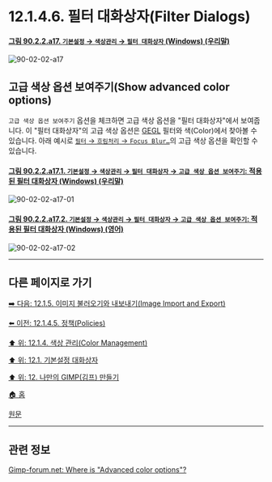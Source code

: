 # 12.1.4.6. 필터 대화상자(Filter Dialogs)

<a id="90-02-02-a17"></a>

#### [그림 90.2.2.a17. `기본설정` → `색상관리` → `필터 대화상자` (Windows) (우리말)](./90-02-02-color-management.md#90-02-02-a17)
![90-02-02-a17](https://github.com/wonder13662/gimp/assets/15767104/57d348ed-82af-45c2-8be4-8d3dc894b1a5)

## 고급 색상 옵션 보여주기(Show advanced color options)
`고급 색상 옵션 보여주기` 옵션을 체크하면 고급 색상 옵션을 "필터 대화상자"에서 보여줍니다. 이 "필터 대화상자"의 고급 색상 옵션은 [GEGL](./19-glossaryx-gegl.md) 필터와 색(Color)에서 찾아볼 수 있습니다. 아래 예시로 [`필터` → `흐림처리` → `Focus Blur…`](./17-03-02-focus-blur.md)의 고급 색상 옵션을 확인할 수 있습니다.

<a id="90-02-02-a17-01"></a>

#### [그림 90.2.2.a17.1. `기본설정` → `색상관리` → `필터 대화상자` → `고급 색상 옵션 보여주기`: 적용된 필터 대화상자 (Windows) (우리말)](./90-02-02-color-management.md#90-02-02-a17-01)
![90-02-02-a17-01](https://github.com/wonder13662/gimp/assets/15767104/b0a16c22-60e6-4249-bb2f-188b34fca1f2)

<a id="90-02-02-a17-02"></a>

#### [그림 90.2.2.a17.2. `기본설정` → `색상관리` → `필터 대화상자` → `고급 색상 옵션 보여주기`: 적용된 필터 대화상자 (Windows) (영어)](./90-02-02-color-management.md#90-02-02-a17-02)
![90-02-02-a17-02](https://github.com/wonder13662/gimp/assets/15767104/98077f0b-f159-4be9-a3b2-f40926216e95)

[comment]: <> (TODO 고급 색상 옵션의 역할에 대해서 추가적인 설명 필요!)

***

## 다른 페이지로 가기

[➡️ 다음: 12.1.5. 이미지 불러오기와 내보내기(Image Import and Export)](./12-01-05-image-import-and-export.md)

[⬅️ 이전: 12.1.4.5. 정책(Policies)](./12-01-04-05-policies.md)

[⬆️ 위: 12.1.4. 색상 관리(Color Management)](./12-01-04-00-color-management.md)

[⬆️ 위: 12.1. 기본설정 대화상자](./12-01-00-preference-dialog.md)

[⬆️ 위: 12. 나만의 GIMP(김프) 만들기](./12-00-enrich-my-gimp.md)

[🏠 홈](./00-home.md)

[원문](https://docs.gimp.org/2.10/ko/gimp-pimping.html#gimp-prefs-color-management)

***

## 관련 정보

[Gimp-forum.net: Where is "Advanced color options"?](https://www.gimp-forum.net/Thread-Where-is-Advanced-color-options)